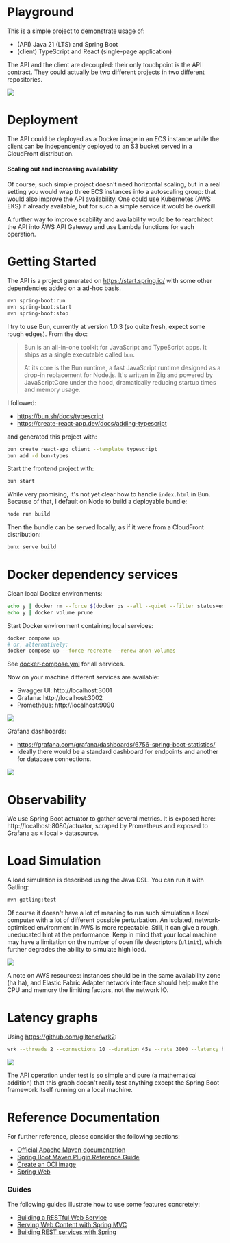 # Playground

This is a simple project to demonstrate usage of:
  - (API) Java 21 (LTS) and Spring Boot
  - (client) TypeScript and React (single-page application)

The API and the client are decoupled: their only touchpoint is the API contract. They could actually be two different projects in two different repositories.

![](./doc/Spring%20playground.jpg)

# Deployment

The API could be deployed as a Docker image in an ECS instance while the client can be independently deployed to an S3 bucket served in a CloudFront distribution.

#### Scaling out and increasing availability

Of course, such simple project doesn't need horizontal scaling, but in a real setting you would wrap three ECS instances into a autoscaling group: that would also improve the API availability. One could use Kubernetes (AWS EKS) if already available, but for such a simple service it would be overkill.

A further way to improve scability and availability would be to rearchitect the API into AWS API Gateway and use Lambda functions for each operation.

# Getting Started

The API is a project generated on https://start.spring.io/ with some other dependencies added on a ad-hoc basis.

``` zsh
mvn spring-boot:run
mvn spring-boot:start
mvn spring-boot:stop
```

I try to use Bun, currently at version 1.0.3 (so quite fresh, expect some rough edges). From the doc:

> Bun is an all-in-one toolkit for JavaScript and TypeScript apps. It ships as a single executable called `bun​`.
>
> At its core is the Bun runtime, a fast JavaScript runtime designed as a drop-in replacement for Node.js. It's written in Zig and powered by JavaScriptCore under the hood, dramatically reducing startup times and memory usage.

I followed:
- https://bun.sh/docs/typescript
- https://create-react-app.dev/docs/adding-typescript

and generated this project with:

``` zsh
bun create react-app client --template typescript
bun add -d bun-types
```

Start the frontend project with:

``` zsh
bun start
```

While very promising, it's not yet clear how to handle `index.html` in Bun. Because of that, I default on Node to build a deployable bundle:

``` zsh
node run build
```

Then the bundle can be served locally, as if it were from a CloudFront distribution:

``` zsh
bunx serve build
```

# Docker dependency services

Clean local Docker environments:

``` zsh
echo y | docker rm --force $(docker ps --all --quiet --filter status=exited)
echo y | docker volume prune
```

Start Docker environment containing local services:

``` zsh
docker compose up
# or, alternatively:
docker compose up --force-recreate --renew-anon-volumes
```

See [docker-compose.yml](./docker-compose.yml) for all services.

Now on your machine different services are available:

- Swagger UI: http://localhost:3001
- Grafana: http://localhost:3002
- Prometheus: http://localhost:9090

![](./doc/OpenAPI.png)

Grafana dashboards:
- https://grafana.com/grafana/dashboards/6756-spring-boot-statistics/
- Ideally there would be a standard dashboard for endpoints and another for database connections.

![](./doc/Grafana.png)

# Observability

We use Spring Boot actuator to gather several metrics. It is exposed here: http://localhost:8080/actuator, scraped by Prometheus and exposed to Grafana as « local » datasource.

# Load Simulation

A load simulation is described using the Java DSL. You can run it with Gatling:

``` zsh
mvn gatling:test
```

Of course it doesn't have a lot of meaning to run such simulation a local computer with a lot of different possible perturbation. An isolated, network-optimised environment in AWS is more repeatable. Still, it can give a rough, uneducated hint at the performance. Keep in mind that your local machine may have a limitation on the number of open file descriptors (`ulimit`), which further degrades the ability to simulate high load.

![](./doc/Gatling.png)

A note on AWS resources: instances should be in the same availability zone (ha ha), and Elastic Fabric Adapter network interface should help make the CPU and memory the limiting factors, not the network IO.

# Latency graphs

Using https://github.com/giltene/wrk2:

``` zsh
wrk --threads 2 --connections 10 --duration 45s --rate 3000 --latency http://localhost:8080/api/v1/addition\?a\=1\&b\=2 | wrk2img result-$(gdate +"%Y-%m-%dT%H:%M:%S.%3N").png
```

![](./doc/Latency%20graph%20at%206000%20req%20per%20s.png)

The API operation under test is so simple and pure (a mathematical addition) that this graph doesn't really test anything except the Spring Boot framework itself running on a local machine.

# Reference Documentation

For further reference, please consider the following sections:

* [Official Apache Maven documentation](https://maven.apache.org/guides/index.html)
* [Spring Boot Maven Plugin Reference Guide](https://docs.spring.io/spring-boot/docs/3.1.4/maven-plugin/reference/html/)
* [Create an OCI image](https://docs.spring.io/spring-boot/docs/3.1.4/maven-plugin/reference/html/#build-image)
* [Spring Web](https://docs.spring.io/spring-boot/docs/3.1.4/reference/htmlsingle/index.html#web)

### Guides
The following guides illustrate how to use some features concretely:

* [Building a RESTful Web Service](https://spring.io/guides/gs/rest-service/)
* [Serving Web Content with Spring MVC](https://spring.io/guides/gs/serving-web-content/)
* [Building REST services with Spring](https://spring.io/guides/tutorials/rest/)

